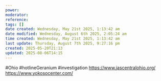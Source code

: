 ```yaml
---
power: 
moderator: 
reference: 
tags: []
date created: Wednesday, May 21st 2025, 1:13:42 am
date modified: Wednesday, August 6th 2025, 2:05:24 am
time created: Wednesday, May 21st 2025, 1:13:42 am
last update: Thursday, August 7th 2025, 9:27:16 pm
created: 2025-05-20T21:13
updated: 2025-08-06T14:15
---
```

#Ohio  #hotlineGeranium #investigation
https://www.jascentralohio.org/
https://www.yokosocenter.com/